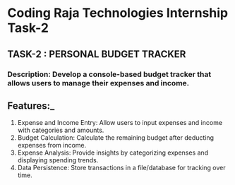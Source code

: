 # Coding Raja Technologies Internship Task-2


## TASK-2 : PERSONAL BUDGET TRACKER

<h3>Description: Develop a console-based budget tracker that allows users to manage their expenses and income.</h3>

<h2>Features:_</h2>

1. Expense and Income Entry: Allow users to input expenses and income with categories and amounts.
2. Budget Calculation: Calculate the remaining budget after deducting expenses from income.
3. Expense Analysis: Provide insights by categorizing expenses and displaying spending trends.
4. Data Persistence: Store transactions in a file/database for tracking over time.
